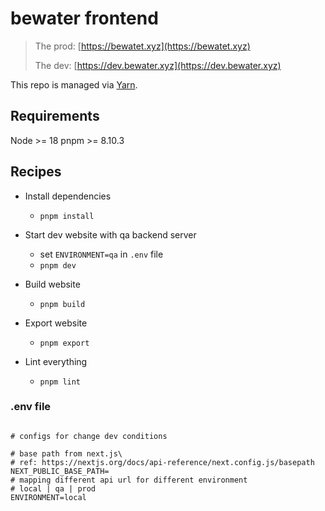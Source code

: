 # bewater frontend

> The prod: [https://bewatet.xyz](https://bewatet.xyz)
> 
> The dev: [https://dev.bewater.xyz](https://dev.bewater.xyz)

This repo is managed via [Yarn](https://yarnpkg.com).

## Requirements

Node >= 18
pnpm >= 8.10.3

## Recipes

- Install dependencies

  - `pnpm install`

- Start dev website with qa backend server

  - set `ENVIRONMENT=qa` in `.env` file
  - `pnpm dev`

- Build website
  - `pnpm build`
- Export website
  - `pnpm export`
- Lint everything
  - `pnpm lint`

### .env file

```

# configs for change dev conditions

# base path from next.js\
# ref: https://nextjs.org/docs/api-reference/next.config.js/basepath
NEXT_PUBLIC_BASE_PATH=
# mapping different api url for different environment
# local | qa | prod
ENVIRONMENT=local
```
